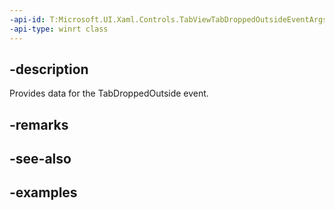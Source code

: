 ```yaml
---
-api-id: T:Microsoft.UI.Xaml.Controls.TabViewTabDroppedOutsideEventArgs
-api-type: winrt class
---
```


## -description

Provides data for the TabDroppedOutside event.

## -remarks

## -see-also

## -examples

